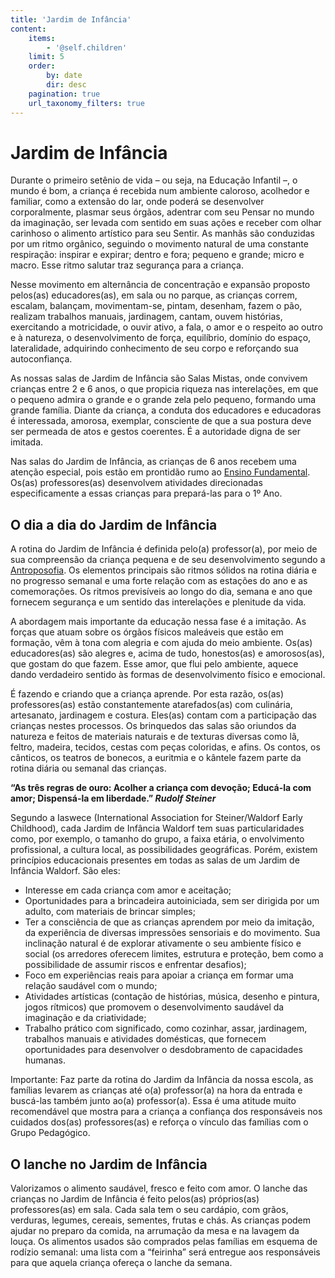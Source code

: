 ```yaml
---
title: 'Jardim de Infância'
content:
    items:
        - '@self.children'
    limit: 5
    order:
        by: date
        dir: desc
    pagination: true
    url_taxonomy_filters: true
---
```


# Jardim de Infância

Durante o primeiro setênio de vida – ou seja, na Educação Infantil –, o mundo é bom, a criança é recebida num ambiente caloroso, acolhedor e familiar, como a extensão do lar, onde poderá se desenvolver corporalmente, plasmar seus órgãos, adentrar com seu Pensar no mundo da imaginação, ser levada com sentido em suas ações e receber com olhar carinhoso o alimento artístico para seu Sentir. As manhãs são conduzidas por um ritmo orgânico, seguindo o movimento natural de uma constante respiração: inspirar e expirar; dentro e fora; pequeno e grande; micro e macro. Esse ritmo salutar traz segurança para a criança. 

Nesse movimento em alternância de concentração e expansão proposto pelos(as) educadores(as), em sala ou no parque, as crianças correm, escalam, balançam, movimentam-se, pintam, desenham, fazem o pão, realizam trabalhos manuais, jardinagem, cantam, ouvem histórias, exercitando a motricidade, o ouvir ativo, a fala, o amor e o respeito ao outro e à natureza, o desenvolvimento de força, equilíbrio, domínio do espaço, lateralidade, adquirindo conhecimento de seu corpo e reforçando sua autoconfiança.

As nossas salas de Jardim de Infância são Salas Mistas, onde convivem crianças entre 2 e 6 anos, o que propicia riqueza nas interelações, em que o pequeno admira o grande e o grande zela pelo pequeno, formando uma grande família. Diante da criança, a conduta dos educadores e educadoras é interessada, amorosa, exemplar, consciente de que a sua postura deve ser permeada de atos e gestos coerentes. É a autoridade digna de ser imitada. 

Nas salas do Jardim de Infância, as crianças de 6 anos recebem uma atenção especial, pois estão em prontidão rumo ao [Ensino Fundamental](../ensino-fundamental). Os(as) professores(as) desenvolvem atividades direcionadas especificamente a essas crianças para prepará-las para o 1º Ano. 

## O dia a dia do Jardim de Infância

A rotina do Jardim de Infância é definida pelo(a) professor(a), por meio de sua compreensão da criança pequena e de seu desenvolvimento segundo a [Antroposofia](../antroposofia). Os elementos principais são ritmos sólidos na rotina diária e no progresso semanal e uma forte relação com as estações do ano e as comemorações. Os ritmos previsíveis ao longo do dia, semana e ano que fornecem segurança e um sentido das interelações e plenitude da vida.

A abordagem mais importante da educação nessa fase é a imitação. As forças que atuam sobre os órgãos físicos maleáveis que estão em formação, vêm à tona com alegria e com ajuda do meio ambiente. Os(as) educadores(as) são alegres e, acima de tudo, honestos(as) e amorosos(as), que gostam do que fazem. Esse amor, que flui pelo ambiente, aquece dando verdadeiro sentido às formas de desenvolvimento físico e emocional. 

É fazendo e criando que a criança aprende. Por esta razão, os(as) professores(as) estão constantemente atarefados(as) com culinária, artesanato, jardinagem e costura. Eles(as) contam com a participação das crianças nestes processos. Os brinquedos das salas são oriundos da natureza e feitos de materiais naturais e de texturas diversas como lã, feltro, madeira, tecidos, cestas com peças coloridas, e afins. Os contos, os cânticos, os teatros de bonecos, a euritmia e o kântele fazem parte da rotina diária ou semanal das crianças.

**“As três regras de ouro:
Acolher a criança com devoção;
Educá-la com amor;
Dispensá-la em liberdade.”
_Rudolf Steiner_** 

Segundo a Iaswece (International Association for Steiner/Waldorf Early Childhood), cada Jardim de Infância Waldorf tem suas particularidades como, por exemplo, o tamanho do grupo, a faixa etária, o envolvimento profissional, a cultura local, as possibilidades geográficas. Porém, existem princípios educacionais presentes em todas as salas de um Jardim de Infância Waldorf. São eles: 

*  Interesse em cada criança com amor e aceitação;
* Oportunidades para a brincadeira autoiniciada, sem ser dirigida por um adulto, com materiais de brincar simples; 
* Ter a consciência de que as crianças aprendem por meio da imitação, da experiência de diversas impressões sensoriais e do movimento. Sua inclinação natural é de explorar ativamente o seu ambiente físico e social (os arredores oferecem limites, estrutura e proteção, bem como a possibilidade de assumir riscos e enfrentar desafios); 
* Foco em experiências reais para apoiar a criança em formar uma relação saudável com o mundo;
* Atividades artísticas (contação de histórias, música, desenho e pintura, jogos rítmicos) que promovem o desenvolvimento saudável da imaginação e da criatividade;
* Trabalho prático com significado, como cozinhar, assar, jardinagem, trabalhos manuais e atividades domésticas, que fornecem oportunidades para desenvolver o desdobramento de capacidades humanas. 

Importante: Faz parte da rotina do Jardim da Infância da nossa escola, as famílias levarem as crianças até o(a) professor(a) na hora da entrada e buscá-las também junto ao(a) professor(a). Essa é uma atitude muito recomendável que mostra para a criança a confiança dos responsáveis nos cuidados dos(as) professores(as) e reforça o vínculo das famílias com o Grupo Pedagógico.

## O lanche no Jardim de Infância

Valorizamos o alimento saudável, fresco e feito com amor. O lanche das crianças no Jardim de Infância é feito pelos(as) próprios(as) professores(as) em sala. Cada sala tem o seu cardápio, com grãos, verduras, legumes, cereais, sementes, frutas e chás. As crianças podem ajudar no preparo da comida, na arrumação da mesa e na lavagem da louça. Os alimentos usados são comprados pelas famílias em esquema de rodízio semanal: uma lista com a “feirinha” será entregue aos responsáveis para que aquela criança ofereça o lanche da semana. 